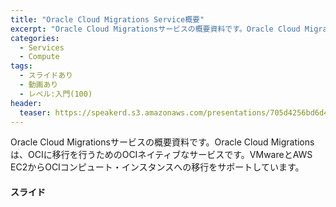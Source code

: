 ```yaml
---
title: "Oracle Cloud Migrations Service概要"
excerpt: "Oracle Cloud Migrationsサービスの概要資料です。Oracle Cloud Migrationsは、OCIに移行を行うためのOCIネイティブなサービスです。"
categories:
  - Services
  - Compute
tags:
  - スライドあり
  - 動画あり
  - レベル:入門(100)
header:
  teaser: https://speakerd.s3.amazonaws.com/presentations/705d4256bd6d4d7b8cee3f346d213f8d/slide_0.jpg
---
```


Oracle Cloud Migrationsサービスの概要資料です。Oracle Cloud Migrations は、OCIに移行を行うためのOCIネイティブなサービスです。VMwareとAWS EC2からOCIコンピュート・インスタンスへの移行をサポートしています。


#### スライド <!-- 更新日を最新に変更 -->

<div style="max-width:768px">
<!-- Speakerdeckから Embeded リンクを取得して貼り付け (ここから) -->

<script async class="speakerdeck-embed" data-id="705d4256bd6d4d7b8cee3f346d213f8d" data-ratio="1.77777777777778" src="//speakerdeck.com/assets/embed.js"></script>
<!-- Speakerdeckから Embeded リンクを取得して貼り付け (ここまで) -->



